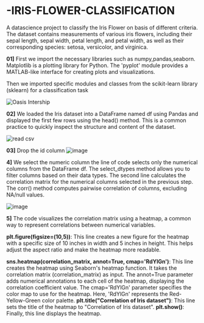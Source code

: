 # -IRIS-FLOWER-CLASSIFICATION
A datascience project to classify the Iris Flower on basis of different criteria. The dataset contains measurements of various iris flowers, including their sepal length, sepal width, petal length, and petal width, as well as their corresponding species: setosa, versicolor, and virginica.


**01]** First we import the necessary libraries such as numpy,pandas,seaborn. Matplotlib is a plotting library for Python. The 'pyplot' module provides a MATLAB-like interface for creating plots and visualizations.

Then we imported specific modules and classes from the scikit-learn library (sklearn) for a classification task



![Oasis Intership](https://github.com/shubham-dethe/-IRIS-FLOWER-CLASSIFICATION/assets/131885305/6832ed84-71c5-4448-b560-185951a595d1)


**02]** We loaded the Iris dataset into a DataFrame named df using Pandas and displayed the first few rows using the head() method. This is a common practice to quickly inspect the structure and content of the dataset.

![read csv](https://github.com/shubham-dethe/-IRIS-FLOWER-CLASSIFICATION/assets/131885305/a0e8f26d-dbcc-4a0f-ad6d-51be3f06340b)

**03]** Drop the id column
![image](https://github.com/shubham-dethe/-IRIS-FLOWER-CLASSIFICATION/assets/131885305/ca3f8178-3f80-48ed-9c3d-1b04c3cc00d7)

**4]** We select the numeric column the line of code selects only the numerical columns from the DataFrame df. The select_dtypes method allows you to filter columns based on their data types.
The second line calculates the correlation matrix for the numerical columns selected in the previous step. The corr() method computes pairwise correlation of columns, excluding NA/null values. 

![image](https://github.com/shubham-dethe/-IRIS-FLOWER-CLASSIFICATION/assets/131885305/6548dba7-ef97-433a-b7ca-8dc86eddbcb6)

**5]** The code visualizes the correlation matrix using a heatmap, a common way to represent correlations between numerical variables.

**plt.figure(figsize=(10,5))**: This line creates a new figure for the heatmap with a specific size of 10 inches in width and 5 inches in height. This helps adjust the aspect ratio and make the heatmap more readable.

**sns.heatmap(correlation_matrix, annot=True, cmap='RdYlGn')**: This line creates the heatmap using Seaborn's heatmap function. It takes the correlation matrix (correlation_matrix) as input. The annot=True parameter adds numerical annotations to each cell of the heatmap, displaying the correlation coefficient value. The cmap='RdYlGn' parameter specifies the color map to use for the heatmap. Here, 'RdYlGn' represents the Red-Yellow-Green color palette.
**plt.title("Correlation of Iris dataset")**: This line sets the title of the heatmap to "Correlation of Iris dataset".
**plt.show()**: Finally, this line displays the heatmap.
